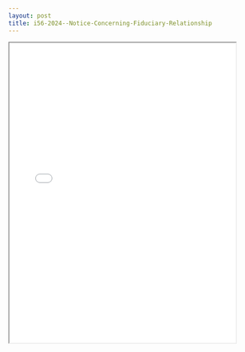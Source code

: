 ```yaml
---
layout: post
title: i56-2024--Notice-Concerning-Fiduciary-Relationship
---
```


<div class="pdf-container">
<iframe src="/ea/assets/pdfs/i56-2024--Notice-Concerning-Fiduciary-Relationship.pdf" height="600" width="90%" allowFullScreen="true"></iframe>
</div>

